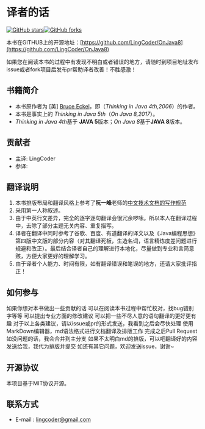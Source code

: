 # 译者的话

[![GitHub stars](https://img.shields.io/github/stars/lingcoder/OnJava8.svg?style=social&label=Star&)](https://github.com/lingcoder/OnJava8/stargazers)[![GitHub forks](https://img.shields.io/github/forks/lingcoder/OnJava8.svg?style=social&label=Fork&)](https://github.com/lingcoder/OnJava8/fork)

本书在GITHUB上的开源地址：[https://github.com/LingCoder/OnJava8](https://github.com/LingCoder/OnJava8)

如果您在阅读本书的过程中有发现不明白或者错误的地方，请随时到项目地址发布issue或者fork项目后发布pr帮助译者改善！不胜感激！


## 书籍简介

* 本书原作者为 \[美\] [Bruce Eckel](https://github.com/BruceEckel)，即（*Thinking in Java 4th,2006*）的作者。
* 本书是事实上的 *Thinking in Java 5th*（*On Java 8,2017*）。
* *Thinking in Java 4th*基于 **JAVA 5**版本；*On Java 8*基于**JAVA 8**版本。


## 贡献者

- 主译: LingCoder
- 参译:  


## 翻译说明

1. 本书排版布局和翻译风格上参考了**阮一峰**老师的[中文技术文档的写作规范](https://github.com/ruanyf/document-style-guide)
2. 采用第一人称叙述。
3. 由于中英行文差异，完全的逐字逐句翻译会很冗余啰嗦。所以本人在翻译过程中，去除了部分主题无关内容、重复描写。
4. 译者在翻译中同时参考了谷歌、百度、有道翻译的译文以及《Java编程思想》第四版中文版的部分内容（对其翻译死板，生造名词，语言精炼度差问题进行规避和改正）。最后结合译者自己的理解进行本地化，尽量做到专业和言简意赅，方便大家更好的理解学习。
5. 由于译者个人能力、时间有限，如有翻译错误和笔误的地方，还请大家批评指正！


## 如何参与

如果你想对本书做出一些贡献的话
可以在阅读本书过程中帮忙校对，找bug错别字等等
可以提出专业方面的修改建议
可以把一些不尽人意的语句翻译的更好更有趣
对于以上各类建议，请以issue或pr的形式发送，我看到之后会尽快处理
使用MarkDown编辑器，md语法格式进行文档翻译及排版工作
完成之后Pull Request
如没问题的话，我会合并到主分支
如果不太明白md的排版，可以吧翻译好的内容发送给我，我代为排版并提交
如还有其它问题，欢迎发送issue，谢谢~


## 开源协议

本项目基于MIT协议开源。


## 联系方式

* E-mail : <lingcoder@gmail.com>

<div style="page-break-after: always;"></div>
